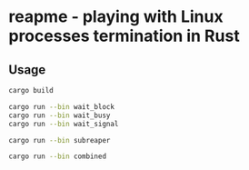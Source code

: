 # reapme - playing with Linux processes termination in Rust

## Usage
```bash
cargo build

cargo run --bin wait_block
cargo run --bin wait_busy
cargo run --bin wait_signal

cargo run --bin subreaper

cargo run --bin combined
```

